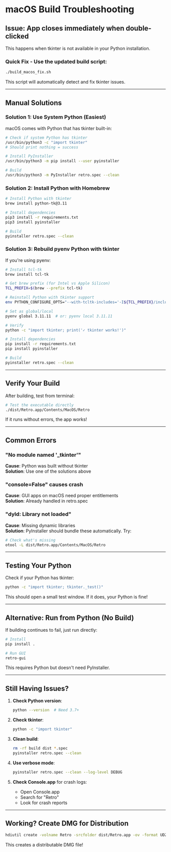 # macOS Build Troubleshooting

## Issue: App closes immediately when double-clicked

This happens when tkinter is not available in your Python installation.

### Quick Fix - Use the updated build script:

```bash
./build_macos_fix.sh
```

This script will automatically detect and fix tkinter issues.

---

## Manual Solutions

### Solution 1: Use System Python (Easiest)

macOS comes with Python that has tkinter built-in:

```bash
# Check if system Python has tkinter
/usr/bin/python3 -c "import tkinter"
# Should print nothing = success

# Install PyInstaller
/usr/bin/python3 -m pip install --user pyinstaller

# Build
/usr/bin/python3 -m PyInstaller retro.spec --clean
```

### Solution 2: Install Python with Homebrew

```bash
# Install Python with tkinter
brew install python-tk@3.11

# Install dependencies
pip3 install -r requirements.txt
pip3 install pyinstaller

# Build
pyinstaller retro.spec --clean
```

### Solution 3: Rebuild pyenv Python with tkinter

If you're using pyenv:

```bash
# Install tcl-tk
brew install tcl-tk

# Get brew prefix (for Intel vs Apple Silicon)
TCL_PREFIX=$(brew --prefix tcl-tk)

# Reinstall Python with tkinter support
env PYTHON_CONFIGURE_OPTS="--with-tcltk-includes='-I${TCL_PREFIX}/include' --with-tcltk-libs='-L${TCL_PREFIX}/lib -ltcl8.6 -ltk8.6'" pyenv install 3.11.11

# Set as global/local
pyenv global 3.11.11  # or: pyenv local 3.11.11

# Verify
python -c "import tkinter; print('✓ tkinter works!')"

# Install dependencies
pip install -r requirements.txt
pip install pyinstaller

# Build
pyinstaller retro.spec --clean
```

---

## Verify Your Build

After building, test from terminal:

```bash
# Test the executable directly
./dist/Retro.app/Contents/MacOS/Retro
```

If it runs without errors, the app works!

---

## Common Errors

### "No module named '_tkinter'"

**Cause**: Python was built without tkinter  
**Solution**: Use one of the solutions above

### "console=False" causes crash

**Cause**: GUI apps on macOS need proper entitlements  
**Solution**: Already handled in retro.spec

### "dyld: Library not loaded"

**Cause**: Missing dynamic libraries  
**Solution**: PyInstaller should bundle these automatically. Try:

```bash
# Check what's missing
otool -L dist/Retro.app/Contents/MacOS/Retro
```

---

## Testing Your Python

Check if your Python has tkinter:

```bash
python -c "import tkinter; tkinter._test()"
```

This should open a small test window. If it does, your Python is fine!

---

## Alternative: Run from Python (No Build)

If building continues to fail, just run directly:

```bash
# Install
pip install .

# Run GUI
retro-gui
```

This requires Python but doesn't need PyInstaller.

---

## Still Having Issues?

1. **Check Python version**:
   ```bash
   python --version  # Need 3.7+
   ```

2. **Check tkinter**:
   ```bash
   python -c "import tkinter"
   ```

3. **Clean build**:
   ```bash
   rm -rf build dist *.spec
   pyinstaller retro.spec --clean
   ```

4. **Use verbose mode**:
   ```bash
   pyinstaller retro.spec --clean --log-level DEBUG
   ```

5. **Check Console.app** for crash logs:
   - Open Console.app
   - Search for "Retro"
   - Look for crash reports

---

## Working? Create DMG for Distribution

```bash
hdiutil create -volname Retro -srcfolder dist/Retro.app -ov -format UDZO dist/Retro.dmg
```

This creates a distributable DMG file!

